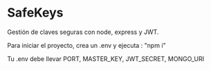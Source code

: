 # SafeKeys
Gestión de claves seguras con node, express y JWT.

Para iniciar el proyecto, crea un .env y ejecuta : "npm i" 

Tu .env debe llevar PORT, MASTER_KEY, JWT_SECRET, MONGO_URI